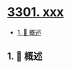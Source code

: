 # [3301. xxx](https://github.com/Tdahuyou/TNotes.leetcode/tree/main/notes/3301.%20xxx)

<!-- region:toc -->

- [1. 📝 概述](#1--概述)

<!-- endregion:toc -->

## 1. 📝 概述

